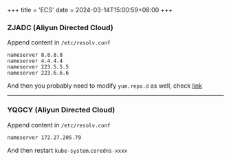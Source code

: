 +++
title = 'ECS'
date = 2024-03-14T15:00:59+08:00
+++

### ZJADC (Aliyun Directed Cloud)
Append content in `/etc/resolv.conf` 
```text
nameserver 8.8.8.8
nameserver 4.4.4.4
nameserver 223.5.5.5
nameserver 223.6.6.6
```
And then you probably need to modify `yum.repo.d` as well, check [link](articles/cheatsheet/aliyun/mirrors/index.html)

---
### YQGCY (Aliyun Directed Cloud)
Append content in `/etc/resolv.conf` 
```text
nameserver 172.27.205.79
```
And then restart `kube-system`.`coredns-xxxx`